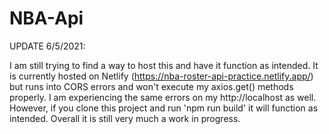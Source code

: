 # NBA-Api

UPDATE 6/5/2021:

I am still trying to find a way to host this and have it function as intended.  It is currently hosted on Netlify (https://nba-roster-api-practice.netlify.app/) but runs into CORS
errors and won't execute my axios.get() methods properly.  I am experiencing the same errors on my http://localhost as well.  However, if you clone this project and run 'npm run build' it will function as intended.  Overall it is still very much a work in progress.
